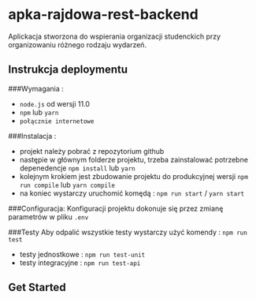 # apka-rajdowa-rest-backend

Aplickacja stworzona do wspierania organizacji studenckich przy organizowaniu różnego rodzaju wydarzeń.

## Instrukcja deploymentu
###Wymagania :
* `node.js` od wersji 11.0
* `npm` lub `yarn`
* `połącznie internetowe`

###Instalacja :
* projekt należy pobrać z repozytorium github
* następie w głównym folderze projektu, trzeba zainstalować potrzebne depenedencje `npm install` lub `yarn`
* kolejnym krokiem jest zbudowanie projektu do produkcyjnej wersji `npm run compile` lub `yarn compile`
* na koniec wystarczy uruchomić komędą : `npm run start` / `yarn start`

###Configuracja:
Konfiguracji projektu dokonuje się przez zmianę parametrów w pliku `.env`

###Testy
Aby odpalić wszystkie testy wystarczy użyć komendy : `npm run test`
* testy jednostkowe : `npm run test-unit`
* testy integracyjne : `npm run test-api`
## Get Started


   
